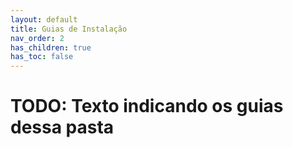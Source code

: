 ```yaml
---
layout: default
title: Guias de Instalação
nav_order: 2
has_children: true
has_toc: false
---
```


# TODO: Texto indicando os guias dessa pasta
